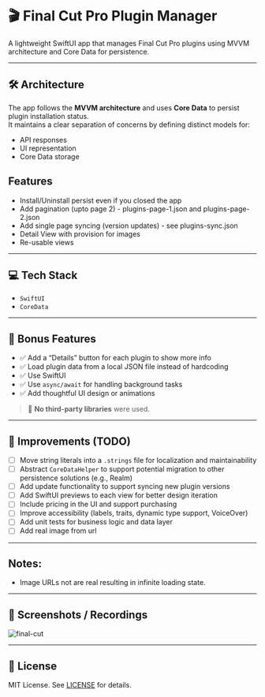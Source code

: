 # 🎬 Final Cut Pro Plugin Manager

A lightweight SwiftUI app that manages Final Cut Pro plugins using MVVM architecture and Core Data for persistence.

---

## 🛠️ Architecture

The app follows the **MVVM architecture** and uses **Core Data** to persist plugin installation status.  
It maintains a clear separation of concerns by defining distinct models for:

- API responses  
- UI representation  
- Core Data storage

## Features
 - Install/Uninstall persist even if you closed the app
 - Add pagination (upto page 2) - plugins-page-1.json and plugins-page-2.json
 - Add single page syncing (version updates) - see plugins-sync.json
 - Detail View with provision for images
 - Re-usable views

---

## 💻 Tech Stack

- `SwiftUI`  
- `CoreData`

---

## 🎁 Bonus Features

- ✅ Add a “Details” button for each plugin to show more info  
- ✅ Load plugin data from a local JSON file instead of hardcoding  
- ✅ Use SwiftUI  
- ✅ Use `async/await` for handling background tasks  
- ✅ Add thoughtful UI design or animations

> 🛑 **No third-party libraries** were used.

---

## 🚀 Improvements (TODO)

- [ ] Move string literals into a `.strings` file for localization and maintainability  
- [ ] Abstract `CoreDataHelper` to support potential migration to other persistence solutions (e.g., Realm)  
- [ ] Add update functionality to support syncing new plugin versions  
- [ ] Add SwiftUI previews to each view for better design iteration  
- [ ] Include pricing in the UI and support purchasing  
- [ ] Improve accessibility (labels, traits, dynamic type support, VoiceOver)  
- [ ] Add unit tests for business logic and data layer
- [ ] Add real image from url
---

## Notes:
- Image URLs not are real resulting in infinite loading state.

---

## 📸 Screenshots / Recordings

![final-cut](https://github.com/user-attachments/assets/3c83a392-31ed-4352-b998-ad3496b9990b)

---

## 📄 License

MIT License. See [LICENSE](./LICENSE) for details.
